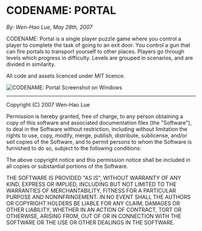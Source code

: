 CODENAME: PORTAL
================
*By: Wen-Hao Lue, May 28th, 2007*

CODENAME: Portal is a single player puzzle game where you 
control a player to complete the task of going to an exit 
door.  You control a gun that can fire portals to 
transport yourself to other places.  Players go through 
levels which progress in difficulty.  Levels are grouped 
in scenarios, and are divided in similarity.

All code and assets licenced under MIT licence.

![CODENAME: Portal Screenshot on Windows](http://www.wenhaolue.com/content/images/codenameportal_level.png)

---------------------------------------------------------

Copyright (C) 2007 Wen-Hao Lue

Permission is hereby granted, free of charge, to any person obtaining a copy of
this software and associated documentation files (the "Software"), to deal in
the Software without restriction, including without limitation the rights to
use, copy, modify, merge, publish, distribute, sublicense, and/or sell copies
of the Software, and to permit persons to whom the Software is furnished to do
so, subject to the following conditions:

The above copyright notice and this permission notice shall be included in all
copies or substantial portions of the Software.

THE SOFTWARE IS PROVIDED "AS IS", WITHOUT WARRANTY OF ANY KIND, EXPRESS OR
IMPLIED, INCLUDING BUT NOT LIMITED TO THE WARRANTIES OF MERCHANTABILITY,
FITNESS FOR A PARTICULAR PURPOSE AND NONINFRINGEMENT. IN NO EVENT SHALL THE
AUTHORS OR COPYRIGHT HOLDERS BE LIABLE FOR ANY CLAIM, DAMAGES OR OTHER
LIABILITY, WHETHER IN AN ACTION OF CONTRACT, TORT OR OTHERWISE, ARISING FROM,
OUT OF OR IN CONNECTION WITH THE SOFTWARE OR THE USE OR OTHER DEALINGS IN THE
SOFTWARE.